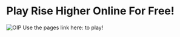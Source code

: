 # Play Rise Higher Online For Free!
![OIP](https://user-images.githubusercontent.com/128340547/226754329-8608efe8-cde1-4d4a-b080-1f1bf0db09e9.jpg)
Use the pages link here: to play!
